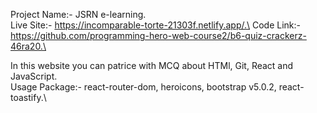 Project Name:- JSRN e-learning.\
Live Site:- https://incomparable-torte-21303f.netlify.app/.\
Code Link:- https://github.com/programming-hero-web-course2/b6-quiz-crackerz-46ra20.\

In this website you can patrice with MCQ about HTMl, Git, React and JavaScript.\
Usage Package:- react-router-dom, heroicons, bootstrap v5.0.2, react-toastify.\
